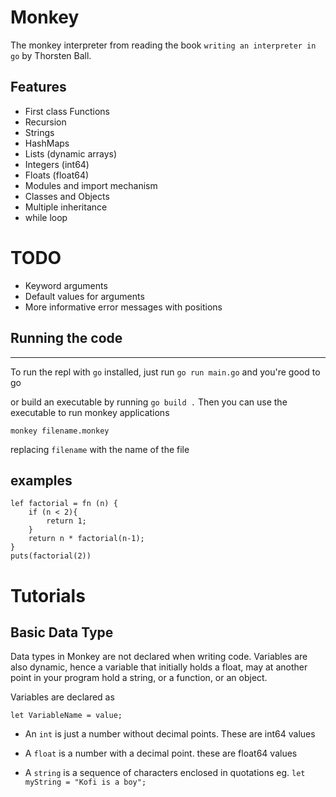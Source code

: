 # Monkey

The monkey interpreter from reading the book `writing an interpreter in go` by Thorsten Ball.
## Features
- First class Functions
- Recursion
- Strings
- HashMaps
- Lists (dynamic arrays)
- Integers (int64)
- Floats (float64)
- Modules and import mechanism
- Classes and Objects
- Multiple inheritance
- while loop

# TODO
- Keyword arguments
- Default values for arguments
- More informative error messages with positions

## Running the code
----------------------------
To run the repl with `go` installed, just run `go run main.go` and you're good to go

or build an executable by running `go build .`
Then you can use the executable to run monkey applications
```
monkey filename.monkey
``` 
replacing `filename` with the name of the file


## examples

```
lef factorial = fn (n) {
    if (n < 2){
        return 1;
    }
    return n * factorial(n-1);
}
puts(factorial(2))
```

# Tutorials
## Basic Data Type
Data types in Monkey are not declared when writing code.
Variables are also dynamic, hence a variable that initially holds a float, may at another point in your program hold a string, or a function, or an object.

Variables are declared as 

```
let VariableName = value;
```
* An `int` is just a number without decimal points. These are int64 values

* A `float` is a number with a decimal point. these are  float64 values
* A `string` is a sequence of characters enclosed in quotations
eg. `let myString = "Kofi is a boy";`
